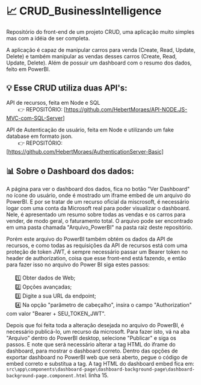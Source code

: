# :chart_with_upwards_trend: CRUD_BusinessIntelligence
 
Repositório do front-end de um projeto CRUD, uma aplicação muito simples mas com a idéia de ser completa.

A aplicação é capaz de manipular carros para venda (Create, Read, Update, Delete) e também manipular as vendas desses carros (Create, Read, Update, Delete). Além de possuir um dashboard com o resumo dos dados, feito em PowerBI.

## :bulb: Esse CRUD utiliza duas API's:

API de recursos, feita em Node e SQL <br>
&nbsp; &nbsp; &nbsp; &nbsp; :point_right: REPOSITÓRIO: [https://github.com/HebertMoraes/API-NODE.JS-MVC-com-SQL-Server]

API de Autenticação de usuário, feita em Node e utilizando um fake database em formato json. <br>
&nbsp; &nbsp; &nbsp; &nbsp; :point_right: REPOSITÓRIO: [https://github.com/HebertMoraes/AuthenticationServer-Basic]
      
## :bar_chart: Sobre o Dashboard dos dados:

A página para ver o dashboard dos dados, fica no botão "Ver Dashboard" no ícone do usuário, onde é mostrado um iframe embed de um arquivo do PowerBI. E por se tratar de um recurso oficial da miscrosoft, é necessário logar com uma conta da Microsoft real para poder visualizar o dashboard. Nele, é apresentado um resumo sobre todas as vendas e os carros para vender, de modo geral, o faturamento total. O arquivo pode ser encontrado em uma pasta chamada "Arquivo_PowerBI" na pasta raiz deste repositório.

Porém este arquivo do PowerBI também obtém os dados da API de recursos, e como todas as requisições da API de recursos está com uma proteção de token JWT, é sempre necessário passar um Bearer token no header de authorization, coisa que esse front-end está fazendo, e então para fazer isso no arquivo do Power BI siga estes passos: <br> <br>
&nbsp; &nbsp; &nbsp; 1️⃣ Obter dados de Web; <br>
&nbsp; &nbsp; &nbsp; 2️⃣ Opções avançadas; <br>
&nbsp; &nbsp; &nbsp; 3️⃣ Digite a sua URL da endpoint; <br>
&nbsp; &nbsp; &nbsp; 4️⃣ Na opção "parâmetro de cabeçalho", insira o campo "Authorization" com valor "Bearer + SEU_TOKEN_JWT". <br>
  
Depois que foi feita toda a alteração desejada no arquivo do PowerBI, é necessário publicá-lo, um recurso da microsoft. Para fazer isto, vá na aba "Arquivo" dentro do PowerBI desktop, selecione "Publicar" e siga os passos. E note que será necessário alterar a tag HTML do iframe do dashboard, para mostrar o dashboard correto. Dentro das opções de exportar dashboard no PowerBI web que será aberto, pegue o código de embed correto e substitua a tag. A tag HTML do dashboard embed fica em: <br> 
`src\app\components\dashboard-page\dashboard-background-page\dashboard-background-page.component.html` linha 15.
